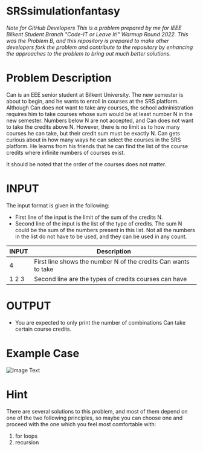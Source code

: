 # SRSsimulationfantasy
*Note for GitHub Developers*
_This is a problem prepared by me for IEEE Bilkent Student Branch "Code-IT or Leave It!" Warmup Round 2022. This was the Problem B, and this repository is prepared to make other developers fork the problem and contribute to the repository by enhancing the approaches to the problem to bring out much better solutions._

# Problem Description
Can is an EEE senior student at Bilkent University. The new semester is about to begin, and he wants to enroll in courses at the SRS platform. Although Can does not want to take any courses, the school administration requires him to take courses whose sum would be at least number N in the new semester. Numbers below N are not accepted, and Can does not want to take the credits above N.
However, there is no limit as to how many courses he can take, but their credit sum must be exactly N. Can gets curious about in how many ways he can select the courses in the SRS platform. He learns from his friends that he can find the list of the course credits where infinite numbers of courses exist.

It should be noted that the order of the courses does not matter. 

# INPUT 
The input format is given in the following:
* First line of the input is the limit of the sum of the credits N.
* Second line of the input is the list of the type of credits. The sum N could be the sum of the numbers present in this list. Not all the numbers in the list do not have to be used, and they can be used in any count. 


| INPUT | Description| 
| -------- | -------- | 
| 4   |  First line shows the number N of the credits Can wants to take
|1 2 3 | Second line are the types of credits courses can have |

# OUTPUT
* You are expected to only print the number of combinations Can take certain course credits. 


# Example Case
![Image Text](https://static.lightoj.com/images/problem-1936/photo1-1646743501777.jpeg)

# Hint
There are several solutions to this problem, and most of them depend on one of the two following principles, so maybe you can choose one and proceed with the one which you feel most comfortable with: 
1. for loops
2. recursion



